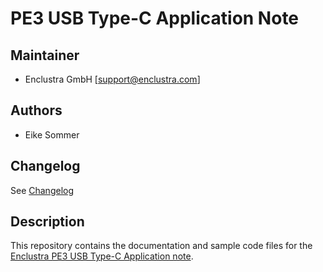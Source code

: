 # PE3 USB Type-C Application Note

## Maintainer

* Enclustra GmbH [support@enclustra.com]

## Authors

* Eike Sommer

## Changelog

See [Changelog](changelog.md)

## Description

This repository contains the documentation and sample code files for the [Enclustra PE3 USB Type-C Application note](./PE3-USBC-ApplicationNote.md).



